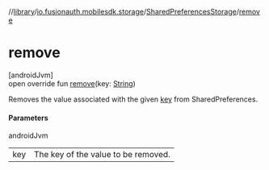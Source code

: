 //[library](../../../index.md)/[io.fusionauth.mobilesdk.storage](../index.md)/[SharedPreferencesStorage](index.md)/[remove](remove.md)

# remove

[androidJvm]\
open override fun [remove](remove.md)(key: [String](https://kotlinlang.org/api/latest/jvm/stdlib/kotlin/-string/index.html))

Removes the value associated with the given [key](remove.md) from SharedPreferences.

#### Parameters

androidJvm

| | |
|---|---|
| key | The key of the value to be removed. |
